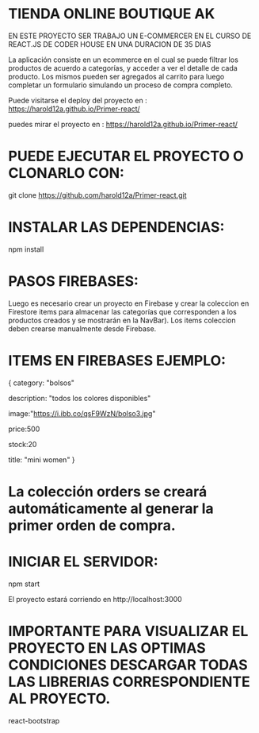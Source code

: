 # TIENDA ONLINE BOUTIQUE AK

EN ESTE PROYECTO SER TRABAJO UN E-COMMERCER EN EL CURSO DE REACT.JS DE CODER HOUSE EN UNA DURACION DE 35 DIAS

 La aplicación consiste en un ecommerce en el cual se puede filtrar los productos de acuerdo a categorías, y acceder a ver el detalle de cada producto. Los mismos pueden ser agregados al carrito para luego completar un formulario simulando un proceso de compra completo.

Puede visitarse el deploy del proyecto en : https://harold12a.github.io/Primer-react/

puedes mirar el proyecto en : https://harold12a.github.io/Primer-react/




# PUEDE EJECUTAR EL PROYECTO O CLONARLO CON:

git clone https://github.com/harold12a/Primer-react.git

# INSTALAR LAS DEPENDENCIAS:

npm install

# PASOS FIREBASES:

Luego es necesario crear un proyecto en Firebase y crear la coleccion en Firestore items para almacenar las categorías que corresponden a los productos creados y se mostrarán en la NavBar). Los items coleccion deben crearse manualmente desde Firebase.

# ITEMS EN  FIREBASES EJEMPLO:

{
category: "bolsos"

description: "todos los colores disponibles"

image:"https://i.ibb.co/qsF9WzN/bolso3.jpg"

price:500

stock:20

title: "mini women"
}

# La colección orders se creará automáticamente al generar la primer orden de compra.

# INICIAR EL SERVIDOR:

npm start

El proyecto estará corriendo en http://localhost:3000 

# IMPORTANTE PARA VISUALIZAR EL PROYECTO EN LAS OPTIMAS CONDICIONES DESCARGAR TODAS LAS LIBRERIAS CORRESPONDIENTE AL PROYECTO.

react-bootstrap

